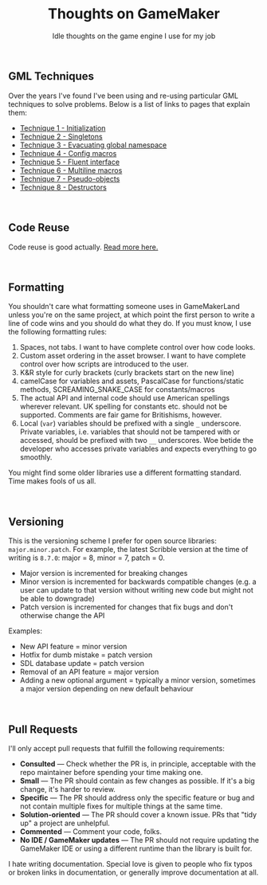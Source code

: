 <h1 align="center">Thoughts on GameMaker</h1>

<p align="center">Idle thoughts on the game engine I use for my job</p>

&nbsp;

## GML Techniques

Over the years I've found I've been using and re-using particular GML techniques to solve problems. Below is a list of links to pages that explain them:

- [Technique 1 - Initialization](technique-1-initialization.md)
- [Technique 2 - Singletons](technique-2-singletons.md)
- [Technique 3 - Evacuating global namespace](technique-3-evacuation.md)
- [Technique 4 - Config macros](technique-4-config-macros.md)
- [Technique 5 - Fluent interface](technique-5-fluent.md)
- [Technique 6 - Multiline macros](technique-6-multiline.md)
- [Technique 7 - Pseudo-objects](technique-7-pseudo-objects.md)
- [Technique 8 - Destructors](technique-8-destructors.md)

&nbsp;

## Code Reuse

Code reuse is good actually. [Read more here.](code-reuse.md)

&nbsp;

## Formatting

You shouldn't care what formatting someone uses in GameMakerLand unless you're on the same project, at which point the first person to write a line of code wins and you should do what they do. If you must know, I use the following formatting rules:

1. Spaces, not tabs. I want to have complete control over how code looks.
2. Custom asset ordering in the asset browser. I want to have complete control over how scripts are introduced to the user.
3. K&R style for curly brackets (curly brackets start on the new line)
4. camelCase for variables and assets, PascalCase for functions/static methods, SCREAMING_SNAKE_CASE for constants/macros
5. The actual API and internal code should use American spellings wherever relevant. UK spelling for constants etc. should not be supported. Comments are fair game for Britishisms, however.
6. Local (`var`) variables should be prefixed with a single `_` underscore. Private variables, i.e. variables that should not be tampered with or accessed, should be prefixed with two `__` underscores. Woe betide the developer who accesses private variables and expects everything to go smoothly.

You might find some older libraries use a different formatting standard. Time makes fools of us all.

&nbsp;

## Versioning

This is the versioning scheme I prefer for open source libraries: `major.minor.patch`. For example, the latest Scribble version at the time of writing is `8.7.0`: major = 8, minor = 7, patch = 0.

- Major version is incremented for breaking changes
- Minor version is incremented for backwards compatible changes (e.g. a user can update to that version without writing new code but might not be able to downgrade)
- Patch version is incremented for changes that fix bugs and don't otherwise change the API

Examples:

- New API feature = minor version
- Hotfix for dumb mistake = patch version
- SDL database update = patch version
- Removal of an API feature = major version
- Adding a new optional argument = typically a minor version, sometimes a major version depending on new default behaviour

&nbsp;

## Pull Requests

I'll only accept pull requests that fulfill the following requirements:

- **Consulted** — Check whether the PR is, in principle, acceptable with the repo maintainer before spending your time making one.
- **Small** — The PR should contain as few changes as possible. If it's a big change, it's harder to review.
- **Specific** — The PR should address only the specific feature or bug and not contain multiple fixes for multiple things at the same time.
- **Solution-oriented** — The PR should cover a known issue. PRs that "tidy up" a project are unhelpful.
- **Commented** — Comment your code, folks.
- **No IDE / GameMaker updates** — The PR should not require updating the GameMaker IDE or using a different runtime than the library is built for.

I hate writing documentation. Special love is given to people who fix typos or broken links in documentation, or generally improve documentation at all.
